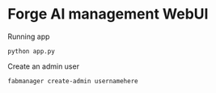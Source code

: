 # Forge AI management WebUI

Running app

```
python app.py
```

Create an admin user
```
fabmanager create-admin usernamehere
```